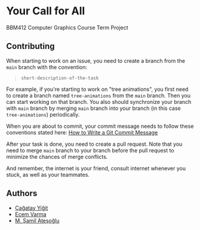 # Your Call for All
BBM412 Computer Graphics Course Term Project


## Contributing

When starting to work on an issue, you need to create a branch from the `main` branch with the convention:

> `short-description-of-the-task`<br>

For example, if you're starting to work on "tree animations", you first need to create a branch named `tree-animations` from the `main` branch. Then you can start working on that branch. You also should synchronize your branch with `main` branch by merging `main` branch into your branch (in this case `tree-animations`) periodically.

When you are about to commit, your commit message needs to follow these conventions stated here: [How to Write a Git Commit Message](https://chris.beams.io/posts/git-commit/)   

After your task is done, you need to create a pull request. Note that you need to merge `main` branch to your branch before the pull request to minimize the chances of merge conflicts. 

And remember, the internet is your friend, consult internet whenever you stuck, as well as your teammates.

## Authors
 
-  [Çağatay Yiğit](https://github.com/cagatayyigit)
-  [Ecem Varma](https://github.com/EcemVarma)
-  [M. Şamil Ateşoğlu](https://github.com/shamilatesoglu)
